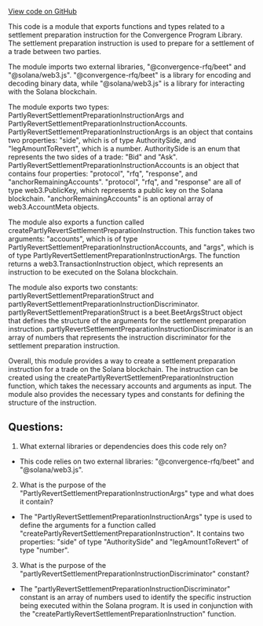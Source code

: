 [View code on GitHub](https://github.com/convergence-rfq/convergence-program-library/rfq/js/generated/instructions/partlyRevertSettlementPreparation.d.ts)

This code is a module that exports functions and types related to a settlement preparation instruction for the Convergence Program Library. The settlement preparation instruction is used to prepare for a settlement of a trade between two parties. 

The module imports two external libraries, "@convergence-rfq/beet" and "@solana/web3.js". "@convergence-rfq/beet" is a library for encoding and decoding binary data, while "@solana/web3.js" is a library for interacting with the Solana blockchain. 

The module exports two types: PartlyRevertSettlementPreparationInstructionArgs and PartlyRevertSettlementPreparationInstructionAccounts. PartlyRevertSettlementPreparationInstructionArgs is an object that contains two properties: "side", which is of type AuthoritySide, and "legAmountToRevert", which is a number. AuthoritySide is an enum that represents the two sides of a trade: "Bid" and "Ask". PartlyRevertSettlementPreparationInstructionAccounts is an object that contains four properties: "protocol", "rfq", "response", and "anchorRemainingAccounts". "protocol", "rfq", and "response" are all of type web3.PublicKey, which represents a public key on the Solana blockchain. "anchorRemainingAccounts" is an optional array of web3.AccountMeta objects. 

The module also exports a function called createPartlyRevertSettlementPreparationInstruction. This function takes two arguments: "accounts", which is of type PartlyRevertSettlementPreparationInstructionAccounts, and "args", which is of type PartlyRevertSettlementPreparationInstructionArgs. The function returns a web3.TransactionInstruction object, which represents an instruction to be executed on the Solana blockchain. 

The module also exports two constants: partlyRevertSettlementPreparationStruct and partlyRevertSettlementPreparationInstructionDiscriminator. partlyRevertSettlementPreparationStruct is a beet.BeetArgsStruct object that defines the structure of the arguments for the settlement preparation instruction. partlyRevertSettlementPreparationInstructionDiscriminator is an array of numbers that represents the instruction discriminator for the settlement preparation instruction. 

Overall, this module provides a way to create a settlement preparation instruction for a trade on the Solana blockchain. The instruction can be created using the createPartlyRevertSettlementPreparationInstruction function, which takes the necessary accounts and arguments as input. The module also provides the necessary types and constants for defining the structure of the instruction.
## Questions: 
 1. What external libraries or dependencies does this code rely on?
- This code relies on two external libraries: "@convergence-rfq/beet" and "@solana/web3.js".

2. What is the purpose of the "PartlyRevertSettlementPreparationInstructionArgs" type and what does it contain?
- The "PartlyRevertSettlementPreparationInstructionArgs" type is used to define the arguments for a function called "createPartlyRevertSettlementPreparationInstruction". It contains two properties: "side" of type "AuthoritySide" and "legAmountToRevert" of type "number".

3. What is the purpose of the "partlyRevertSettlementPreparationInstructionDiscriminator" constant?
- The "partlyRevertSettlementPreparationInstructionDiscriminator" constant is an array of numbers used to identify the specific instruction being executed within the Solana program. It is used in conjunction with the "createPartlyRevertSettlementPreparationInstruction" function.